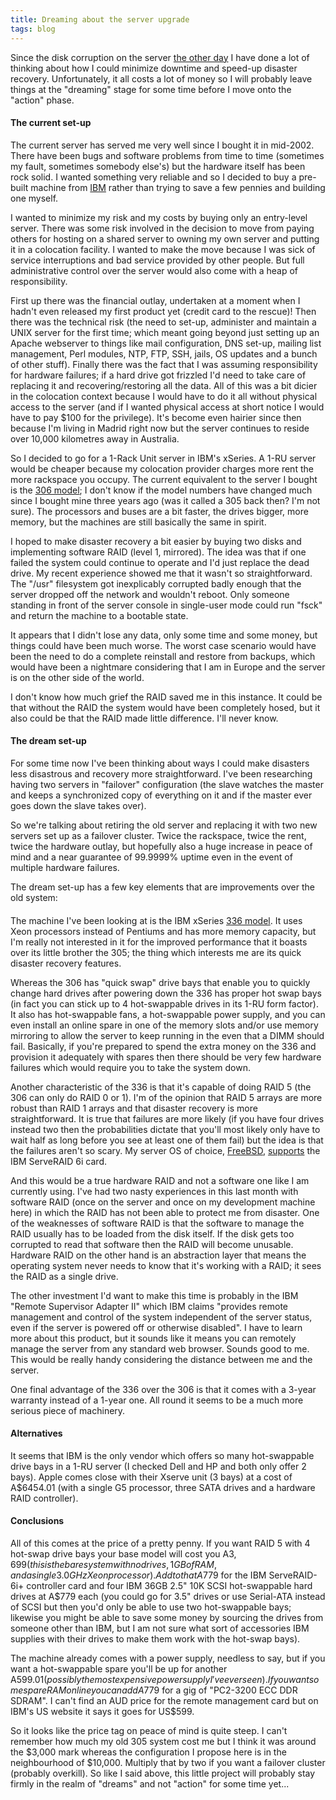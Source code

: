 ```yaml
---
title: Dreaming about the server upgrade
tags: blog
---
```


Since the disk corruption on the server [the other day](http://www.wincent.com/a/news/archives/2005/06/synergy_and_syn.php) I have done a lot of thinking about how I could minimize downtime and speed-up disaster recovery. Unfortunately, it all costs a lot of money so I will probably leave things at the "dreaming" stage for some time before I move onto the "action" phase.

#### The current set-up

The current server has served me very well since I bought it in mid-2002. There have been bugs and software problems from time to time (sometimes my fault, sometimes somebody else's) but the hardware itself has been rock solid. I wanted something very reliable and so I decided to buy a pre-built machine from [IBM](http://www.ibm.com/us/) rather than trying to save a few pennies and building one myself.

I wanted to minimize my risk and my costs by buying only an entry-level server. There was some risk involved in the decision to move from paying others for hosting on a shared server to owning my own server and putting it in a colocation facility. I wanted to make the move because I was sick of service interruptions and bad service provided by other people. But full administrative control over the server would also come with a heap of responsibility.

First up there was the financial outlay, undertaken at a moment when I hadn't even released my first product yet (credit card to the rescue)! Then there was the technical risk (the need to set-up, administer and maintain a UNIX server for the first time; which meant going beyond just setting up an Apache webserver to things like mail configuration, DNS set-up, mailing list management, Perl modules, NTP, FTP, SSH, jails, OS updates and a bunch of other stuff). Finally there was the fact that I was assuming responsibility for hardware failures; if a hard drive got frizzled I'd need to take care of replacing it and recovering/restoring all the data. All of this was a bit dicier in the colocation context because I would have to do it all without physical access to the server (and if I wanted physical access at short notice I would have to pay \$100 for the privilege). It's become even hairier since then because I'm living in Madrid right now but the server continues to reside over 10,000 kilometres away in Australia.

So I decided to go for a 1-Rack Unit server in IBM's xSeries. A 1-RU server would be cheaper because my colocation provider charges more rent the more rackspace you occupy. The current equivalent to the server I bought is the [306 model](http://www-8.ibm.com/servers/eserver/au/xseries/x306.html); I don't know if the model numbers have changed much since I bought mine three years ago (was it called a 305 back then? I'm not sure). The processors and buses are a bit faster, the drives bigger, more memory, but the machines are still basically the same in spirit.

I hoped to make disaster recovery a bit easier by buying two disks and implementing software RAID (level 1, mirrored). The idea was that if one failed the system could continue to operate and I'd just replace the dead drive. My recent experience showed me that it wasn't so straightforward. The "/usr" filesystem got inexplicably corrupted badly enough that the server dropped off the network and wouldn't reboot. Only someone standing in front of the server console in single-user mode could run "fsck" and return the machine to a bootable state.

It appears that I didn't lose any data, only some time and some money, but things could have been much worse. The worst case scenario would have been the need to do a complete reinstall and restore from backups, which would have been a nightmare considering that I am in Europe and the server is on the other side of the world.

I don't know how much grief the RAID saved me in this instance. It could be that without the RAID the system would have been completely hosed, but it also could be that the RAID made little difference. I'll never know.

#### The dream set-up

For some time now I've been thinking about ways I could make disasters less disastrous and recovery more straightforward. I've been researching having two servers in "failover" configuration (the slave watches the master and keeps a synchronized copy of everything on it and if the master ever goes down the slave takes over).

So we're talking about retiring the old server and replacing it with two new servers set up as a failover cluster. Twice the rackspace, twice the rent, twice the hardware outlay, but hopefully also a huge increase in peace of mind and a near guarantee of 99.9999% uptime even in the event of multiple hardware failures.

The dream set-up has a few key elements that are improvements over the old system:

####

The machine I've been looking at is the IBM xSeries [336 model](http://www-8.ibm.com/servers/eserver/au/xseries/x336.html). It uses Xeon processors instead of Pentiums and has more memory capacity, but I'm really not interested in it for the improved performance that it boasts over its little brother the 305; the thing which interests me are its quick disaster recovery features.

Whereas the 306 has "quick swap" drive bays that enable you to quickly change hard drives after powering down the 336 has proper hot swap bays (in fact you can stick up to 4 hot-swappable drives in its 1-RU form factor). It also has hot-swappable fans, a hot-swappable power supply, and you can even install an online spare in one of the memory slots and/or use memory mirroring to allow the server to keep running in the even that a DIMM should fail. Basically, if you're prepared to spend the extra money on the 336 and provision it adequately with spares then there should be very few hardware failures which would require you to take the system down.

Another characteristic of the 336 is that it's capable of doing RAID 5 (the 306 can only do RAID 0 or 1). I'm of the opinion that RAID 5 arrays are more robust than RAID 1 arrays and that disaster recovery is more straightforward. It is true that failures are more likely (if you have four drives instead two then the probabilities dictate that you'll most likely only have to wait half as long before you see at least one of them fail) but the idea is that the failures aren't so scary. My server OS of choice, [FreeBSD](http://www.freebsd.org/), [supports](http://www.freebsd.org/releases/5.4R/hardware-i386.html#DISK) the IBM ServeRAID 6i card.

And this would be a true hardware RAID and not a software one like I am currently using. I've had two nasty experiences in this last month with software RAID (once on the server and once on my development machine here) in which the RAID has not been able to protect me from disaster. One of the weaknesses of software RAID is that the software to manage the RAID usually has to be loaded from the disk itself. If the disk gets too corrupted to read that software then the RAID will become unusable. Hardware RAID on the other hand is an abstraction layer that means the operating system never needs to know that it's working with a RAID; it sees the RAID as a single drive.

The other investment I'd want to make this time is probably in the IBM "Remote Supervisor Adapter II" which IBM claims "provides remote management and control of the system independent of the server status, even if the server is powered off or otherwise disabled". I have to learn more about this product, but it sounds like it means you can remotely manage the server from any standard web browser. Sounds good to me. This would be really handy considering the distance between me and the server.

One final advantage of the 336 over the 306 is that it comes with a 3-year warranty instead of a 1-year one. All round it seems to be a much more serious piece of machinery.

#### Alternatives

It seems that IBM is the only vendor which offers so many hot-swappable drive bays in a 1-RU server (I checked Dell and HP and both only offer 2 bays). Apple comes close with their Xserve unit (3 bays) at a cost of A\$6454.01 (with a single G5 processor, three SATA drives and a hardware RAID controller).

#### Conclusions

All of this comes at the price of a pretty penny. If you want RAID 5 with 4 hot-swap drive bays your base model will cost you A$3,699 (this is the bare system with no drives, 1 GB of RAM, and a single 3.0GHz Xeon processor). Add to that A$779 for the IBM ServeRAID-6i+ controller card and four IBM 36GB 2.5" 10K SCSI hot-swappable hard drives at A\$779 each (you could go for 3.5" drives or use Serial-ATA instead of SCSI but then you'd only be able to use two hot-swappable bays; likewise you might be able to save some money by sourcing the drives from someone other than IBM, but I am not sure what sort of accessories IBM supplies with their drives to make them work with the hot-swap bays).

The machine already comes with a power supply, needless to say, but if you want a hot-swappable spare you'll be up for another A$599.01 (possibly the most expensive power supply I've ever seen). If you want some spare RAM online you can add A$779 for a gig of "PC2-3200 ECC DDR SDRAM". I can't find an AUD price for the remote management card but on IBM's US website it says it goes for US\$599.

So it looks like the price tag on peace of mind is quite steep. I can't remember how much my old 305 system cost me but I think it was around the $3,000 mark whereas the configuration I propose here is in the neighbourhood of $10,000. Multiply that by two if you want a failover cluster (probably overkill). So like I said above, this little project will probably stay firmly in the realm of "dreams" and not "action" for some time yet...
